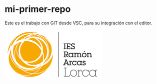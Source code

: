 # mi-primer-repo
Este es el trabajo con GIT desde VSC, para su integración con el editor.



![Logo Arcas][img]


[img]: /Imagenes/LogoArcas.png

